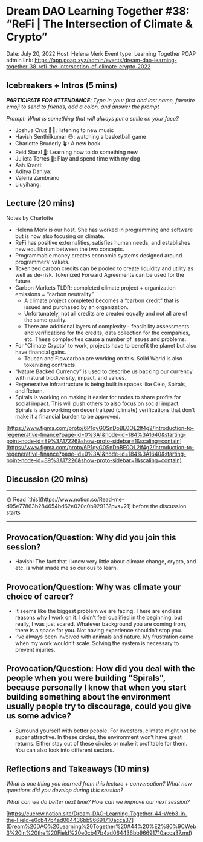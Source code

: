 # Dream DAO Learning Together #38: “ReFi | The Intersection of Climate & Crypto”

Date: July 20, 2022
Host: Helena Merk
Event type: Learning Together
POAP admin link: https://app.poap.xyz/admin/events/dream-dao-learning-together-38-refi-the-intersection-of-climate-crypto-2022

## Icebreakers + Intros (5 mins)

***PARTICIPATE FOR ATTENDANCE:** Type in your first and last name, favorite emoji to send to friends, add a colon, and answer the prompt*

*Prompt: What is something that will always put a smile on your face?*

- Joshua Cruz ✌🏼: listening to new music
- Havish Senthilkumar 😎: watching a basketball game
- Charlotte Bruderly 🪴: A new book
- Reid Starzl [🎉](https://emojis.wiki/party/): Learning how to do something new
- Julieta Torres 🎇: Play and spend time with my dog
- Ash Kranti:
- Aditya Dahiya:
- Valeria Zambrano
- Liuyihang:

## Lecture (20 mins)

Notes by Charlotte

- Helena Merk is our host.  She has worked in programming and software but is now also focusing on climate.
- ReFi has positive externalities, satisfies human needs, and establishes new equilibrium between the two concepts.
- Programmable money creates economic systems designed around programmers’ values.
- Tokenized carbon credits can be pooled to create liquidity and utility as well as de-risk.  Tokenized Forward Agreements can be used for the future.
- Carbon Markets TLDR: completed climate project + organization emissions = “carbon neutrality”
    - A climate project completed becomes a “carbon credit” that is issued and purchased by an organization.
    - Unfortunately, not all credits are created equally and not all are of the same quality.
    - There are additional layers of complexity - feasibility assessments and verifications for the credits, data collection for the companies, etc.  These complexities cause a number of issues and problems.
- For “Climate Crypto” to work, projects have to benefit the planet but also have financial gains.
    - Toucan and Flowcarbon are working on this.  Solid World is also tokenizing contracts.
- “Nature Backed Currency” is used to describe us backing our currency with natural biodiversity, impact, and values.
- Regenerative infrastructure is being built in spaces like Celo, Spirals, and Return.
- Spirals is working on making it easier for nodes to share profits for social impact.  This will push others to also focus on social impact.  Spirals is also working on decentralized (climate) verifications that don’t make it a financial burden to be approved.

[https://www.figma.com/proto/6P1qyG0SnDoBE0OL2lf4g2/introduction-to-regenerative-finance?page-id=0%3A1&node-id=184%3A1640&starting-point-node-id=89%3A17226&show-proto-sidebar=1&scaling=contain](https://www.figma.com/proto/6P1qyG0SnDoBE0OL2lf4g2/introduction-to-regenerative-finance?page-id=0%3A1&node-id=184%3A1640&starting-point-node-id=89%3A17226&show-proto-sidebar=1&scaling=contain)

## Discussion (20 mins)

---

<aside>
🌞 Read [this](https://www.notion.so/Read-me-d95e77863b284654bd62e020c0b92913?pvs=21) before the discussion starts

</aside>

---

## Provocation/Question: Why did you join this session?

- Havish: The fact that I know very little about climate change, crypto, and etc. is what made me so curious to learn.

## Provocation/Question: Why was climate your choice of career?

- It seems like the biggest problem we are facing.  There are endless reasons why I work on it.  I didn’t feel qualified in the beginning, but really, I was just scared.  Whatever background you are coming from, there is a space for you.  Not having experience shouldn’t stop you.
- I’ve always been involved with animals and nature.  My frustration came when my work wouldn’t scale.  Solving the system is necessary to prevent injuries.

## Provocation/Question: How did you deal with the people when you were building "Spirals", because personally I know that when you start building something about the environment usually people try to discourage, could you give us some advice?

- Surround yourself with better people.  For investors, climate might not be super attractive.  In these circles, the environment won’t have great returns.  Either stay out of these circles or make it profitable for them.  You can also look into different sectors.

## Reflections and Takeaways (10 mins)

*What is one thing you learned from this lecture + conversation? What new questions did you develop during this session?*

*What can we do better next time? How can we improve our next session?* 

[https://cucrew.notion.site/Dream-DAO-Learning-Together-44-Web3-in-the-Field-e0cb47b4ad064436bb96691710acca37](Dream%20DAO%20Learning%20Together%20#44%20%E2%80%9CWeb3%20in%20the%20Field%20e0cb47b4ad064436bb96691710acca37.md)